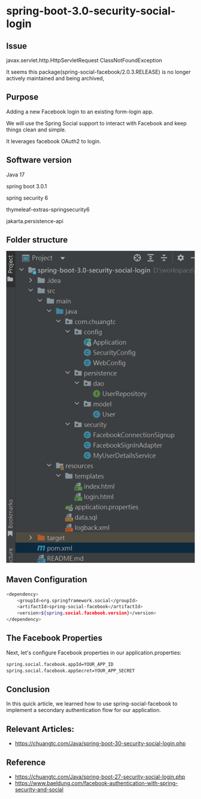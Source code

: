 # spring-boot-3.0-security-social-login

## Issue

javax.servlet.http.HttpServletRequest ClassNotFoundException

It seems this package(spring-social-facebook/2.0.3.RELEASE) is no longer actively maintained and being archived,

## Purpose

Adding a new Facebook login to an existing form-login app.

We will use the Spring Social support to interact with Facebook and keep things clean and simple.

It leverages facebook OAuth2 to login.

## Software version

Java 17

spring boot  3.0.1

spring security 6

thymeleaf-extras-springsecurity6

jakarta.persistence-api

## Folder structure

![Folder structure](https://github.com/chuangtc/spring-boot-3.0-security-social-login/blob/master/img/folder-structure.png?raw=true)


## Maven Configuration
```bash
<dependency>
    <groupId>org.springframework.social</groupId>
    <artifactId>spring-social-facebook</artifactId>
    <version>${spring.social.facebook.version}</version>
</dependency>
```

## The Facebook Properties
Next, let's configure Facebook properties in our application.properties:
```bash
spring.social.facebook.appId=YOUR_APP_ID
spring.social.facebook.appSecret=YOUR_APP_SECRET
```

## Conclusion
In this quick article, we learned how to use spring-social-facebook to implement a secondary authentication flow for our application.

## Relevant Articles:
* https://chuangtc.com/Java/spring-boot-30-security-social-login.php

## Reference
* https://chuangtc.com/Java/spring-boot-27-security-social-login.php
* https://www.baeldung.com/facebook-authentication-with-spring-security-and-social